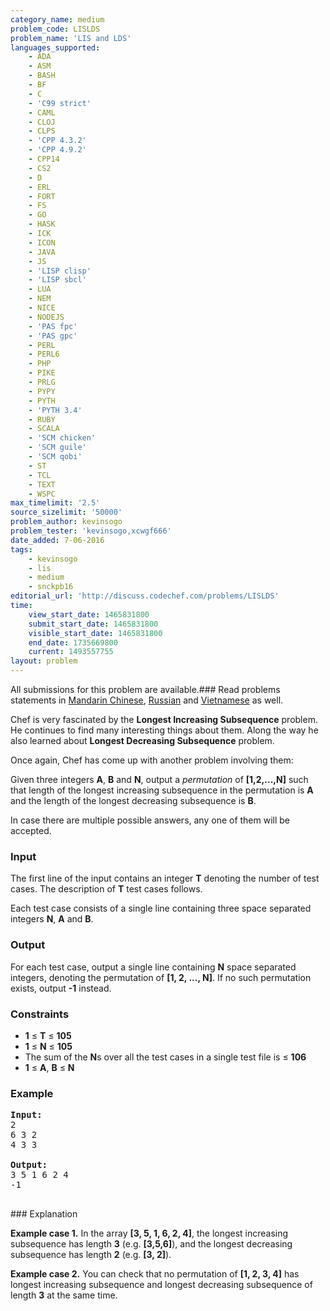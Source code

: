```yaml
---
category_name: medium
problem_code: LISLDS
problem_name: 'LIS and LDS'
languages_supported:
    - ADA
    - ASM
    - BASH
    - BF
    - C
    - 'C99 strict'
    - CAML
    - CLOJ
    - CLPS
    - 'CPP 4.3.2'
    - 'CPP 4.9.2'
    - CPP14
    - CS2
    - D
    - ERL
    - FORT
    - FS
    - GO
    - HASK
    - ICK
    - ICON
    - JAVA
    - JS
    - 'LISP clisp'
    - 'LISP sbcl'
    - LUA
    - NEM
    - NICE
    - NODEJS
    - 'PAS fpc'
    - 'PAS gpc'
    - PERL
    - PERL6
    - PHP
    - PIKE
    - PRLG
    - PYPY
    - PYTH
    - 'PYTH 3.4'
    - RUBY
    - SCALA
    - 'SCM chicken'
    - 'SCM guile'
    - 'SCM qobi'
    - ST
    - TCL
    - TEXT
    - WSPC
max_timelimit: '2.5'
source_sizelimit: '50000'
problem_author: kevinsogo
problem_tester: 'kevinsogo,xcwgf666'
date_added: 7-06-2016
tags:
    - kevinsogo
    - lis
    - medium
    - snckpb16
editorial_url: 'http://discuss.codechef.com/problems/LISLDS'
time:
    view_start_date: 1465831800
    submit_start_date: 1465831800
    visible_start_date: 1465831800
    end_date: 1735669800
    current: 1493557755
layout: problem
---
```

All submissions for this problem are available.###  Read problems statements in [Mandarin Chinese](http://www.codechef.com/download/translated/SNCKPB16/mandarin/LISLDS.pdf), [Russian](http://www.codechef.com/download/translated/SNCKPB16/russian/LISLDS.pdf) and [Vietnamese](http://www.codechef.com/download/translated/SNCKPB16/vietnamese/LISLDS.pdf) as well.

Chef is very fascinated by the **Longest Increasing Subsequence** problem. He continues to find many interesting things about them. Along the way he also learned about **Longest Decreasing Subsequence** problem.

Once again, Chef has come up with another problem involving them:

Given three integers **A**, **B** and **N**, output a _permutation_ of **\[1,2,...,N\]** such that length of the longest increasing subsequence in the permutation is **A** and the length of the longest decreasing subsequence is **B**.

In case there are multiple possible answers, any one of them will be accepted.

### Input

The first line of the input contains an integer **T** denoting the number of test cases. The description of **T** test cases follows.

Each test case consists of a single line containing three space separated integers **N**, **A** and **B**.

### Output

For each test case, output a single line containing **N** space separated integers, denoting the permutation of **\[1, 2, ..., N\]**. If no such permutation exists, output **-1** instead.

### Constraints

- **1** ≤ **T** ≤ **105**
- **1** ≤ **N** ≤ **105**
- The sum of the **N**s over all the test cases in a single test file is ≤ **106**
- **1** ≤ **A**, **B** ≤ **N**

### Example

<pre><b>Input:</b>
<tt>2
6 3 2
4 3 3</tt>

<b>Output:</b>
<tt>3 5 1 6 2 4
-1</tt>

</pre>### Explanation
**Example case 1.** In the array **\[3, 5, 1, 6, 2, 4\]**, the longest increasing subsequence has length **3** (e.g. **\[3,5,6\]**), and the longest decreasing subsequence has length **2** (e.g. **\[3, 2\]**).

**Example case 2.** You can check that no permutation of **\[1, 2, 3, 4\]** has longest increasing subsequence and longest decreasing subsequence of length **3** at the same time.
